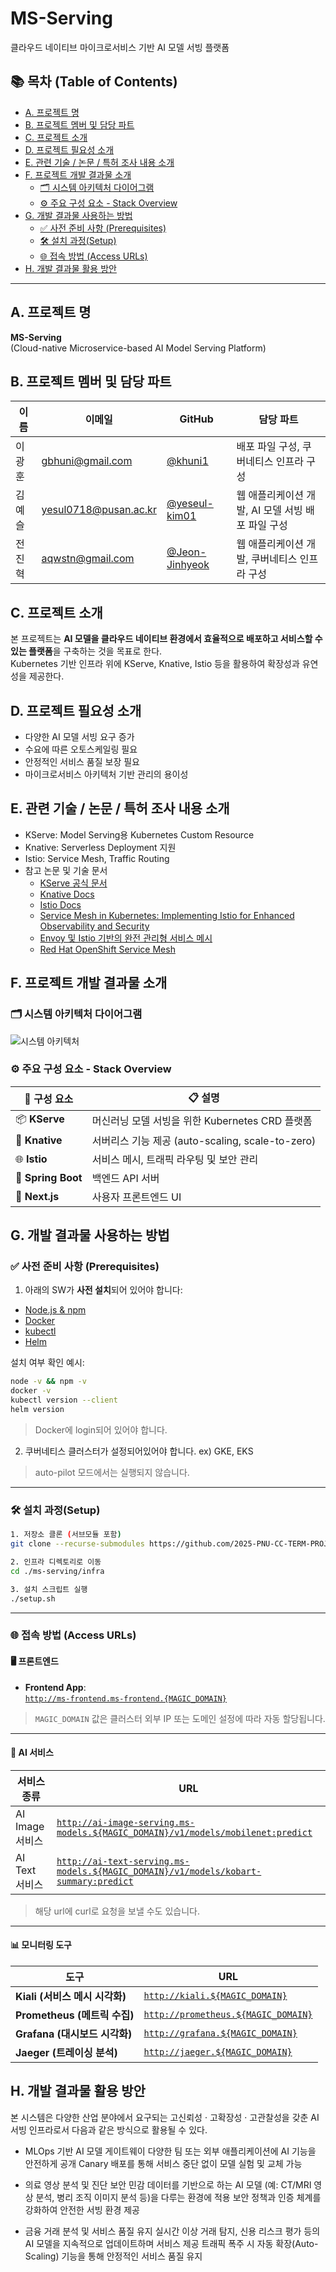 # MS-Serving

클라우드 네이티브 마이크로서비스 기반 AI 모델 서빙 플랫폼

## 📚 목차 (Table of Contents)

- [A. 프로젝트 명](#a-프로젝트-명)
- [B. 프로젝트 멤버 및 담당 파트](#b-프로젝트-멤버-및-담당-파트)
- [C. 프로젝트 소개](#c-프로젝트-소개)
- [D. 프로젝트 필요성 소개](#d-프로젝트-필요성-소개)
- [E. 관련 기술 / 논문 / 특허 조사 내용 소개](#e-관련-기술--논문--특허-조사-내용-소개)
- [F. 프로젝트 개발 결과물 소개](#f-프로젝트-개발-결과물-소개)
  - [🗂️ 시스템 아키텍처 다이어그램](#️-시스템-아키텍처-다이어그램)
  - [⚙️ 주요 구성 요소 - Stack Overview](#️-주요-구성-요소---stack-overview)
- [G. 개발 결과물 사용하는 방법](#g-개발-결과물-사용하는-방법)
  - [✅ 사전 준비 사항 (Prerequisites)](#-사전-준비-사항-prerequisites)
  - [🛠 설치 과정(Setup)](#-설치-과정setup)
  - [🌐 접속 방법 (Access URLs)](#-접속-방법-access-urls)
- [H. 개발 결과물 활용 방안](#h-개발-결과물-활용-방안)

---

## A. 프로젝트 명
**MS-Serving**  
(Cloud-native Microservice-based AI Model Serving Platform)

## B. 프로젝트 멤버 및 담당 파트

| 이름   | 이메일                    | GitHub               | 담당 파트 |
|--------|----------------------------|----------------------|-----------|
| 이광훈 | gbhuni@gmail.com           | [@khuni1](https://github.com/khuni1) | 배포 파일 구성, 쿠버네티스 인프라 구성 |
| 김예슬 | yesul0718@pusan.ac.kr      | [@yeseul-kim01](https://github.com/yeseul-kim01) | 웹 애플리케이션 개발, AI 모델 서빙  배포 파일 구성 |
| 전진혁 | aqwstn@gmail.com           | [@Jeon-Jinhyeok](https://github.com/Jeon-Jinhyeok) | 웹 애플리케이션 개발, 쿠버네티스 인프라 구성   |

## C. 프로젝트 소개

본 프로젝트는 **AI 모델을 클라우드 네이티브 환경에서 효율적으로 배포하고 서비스할 수 있는 플랫폼**을 구축하는 것을 목표로 한다.  
Kubernetes 기반 인프라 위에 KServe, Knative, Istio 등을 활용하여 확장성과 유연성을 제공한다.

## D. 프로젝트 필요성 소개

- 다양한 AI 모델 서빙 요구 증가
- 수요에 따른 오토스케일링 필요
- 안정적인 서비스 품질 보장 필요
- 마이크로서비스 아키텍처 기반 관리의 용이성

## E. 관련 기술 / 논문 / 특허 조사 내용 소개

- KServe: Model Serving용 Kubernetes Custom Resource
- Knative: Serverless Deployment 지원
- Istio: Service Mesh, Traffic Routing
- 참고 논문 및 기술 문서
    - [KServe 공식 문서](https://kserve.github.io/website/latest/)
    - [Knative Docs](https://knative.dev/docs/)
    - [Istio Docs](https://istio.io/latest/docs/)
    - [Service Mesh in Kubernetes: Implementing Istio for Enhanced Observability and Security](https://jsaer.com/download/vol-8-iss-11-2021/JSAER2021-8-11-200-206.pdf)
    - [Envoy 및 Istio 기반의 완전 관리형 서비스 메시](https://cloud.google.com/products/service-mesh)
    - [Red Hat OpenShift Service Mesh](https://www.redhat.com/en/technologies/cloud-computing/openshift/what-is-openshift-service-mesh)



## F. 프로젝트 개발 결과물 소개

### 🗂️ 시스템 아키텍처 다이어그램
![시스템 아키텍처](assets/systemArc.png)

### ⚙️ 주요 구성 요소 - Stack Overview

| 🧱 구성 요소 | 📋 설명 |
|-------------|---------|
| 📦 **KServe** | 머신러닝 모델 서빙을 위한 Kubernetes CRD 플랫폼 |
| 🚀 **Knative** | 서버리스 기능 제공 (auto-scaling, scale-to-zero) |
| 🌐 **Istio** | 서비스 메시, 트래픽 라우팅 및 보안 관리 |
| 🧩 **Spring Boot** | 백엔드 API 서버 |
| 🎨 **Next.js** | 사용자 프론트엔드 UI |

## G. 개발 결과물 사용하는 방법

### ✅ 사전 준비 사항 (Prerequisites)

1. 아래의 SW가 **사전 설치**되어 있어야 합니다:
- [Node.js & npm](https://nodejs.org/)
- [Docker](https://www.docker.com/)  
- [kubectl](https://kubernetes.io/docs/tasks/tools/)  
- [Helm](https://helm.sh/docs/intro/install/)

설치 여부 확인 예시:
```bash
node -v && npm -v
docker -v
kubectl version --client
helm version
```
> Docker에 login되어 있어야 합니다.

2. 쿠버네티스 클러스터가 설정되어있어야 합니다. ex) GKE, EKS
> auto-pilot 모드에서는 실행되지 않습니다.
---

### 🛠 설치 과정(Setup)
```bash
1. 저장소 클론 (서브모듈 포함)
git clone --recurse-submodules https://github.com/2025-PNU-CC-TERM-PROJECT/ms-serving.git

2. 인프라 디렉토리로 이동
cd ./ms-serving/infra

3. 설치 스크립트 실행
./setup.sh
```

---

### 🌐 접속 방법 (Access URLs)

#### 🖥️ 프론트엔드

- **Frontend App**:  
  [`http://ms-frontend.ms-frontend.{MAGIC_DOMAIN}`](http://ms-frontend.ms-frontend.{MAGIC_DOMAIN})
> `MAGIC_DOMAIN` 값은 클러스터 외부 IP 또는 도메인 설정에 따라 자동 할당됩니다.
---

#### 🤖 AI 서비스

| 서비스 종류 | URL |
|-------------|-----|
| AI Image 서비스 | [`http://ai-image-serving.ms-models.${MAGIC_DOMAIN}/v1/models/mobilenet:predict`](http://ai-image-serving.ms-models.${MAGIC_DOMAIN}/v1/models/mobilenet:predict) |
| AI Text 서비스 | [`http://ai-text-serving.ms-models.${MAGIC_DOMAIN}/v1/models/kobart-summary:predict`](http://ai-text-serving.ms-models.${MAGIC_DOMAIN}/v1/models/kobart-summary:predict) |
> 해당 url에 curl로 요청을 보낼 수도 있습니다.
---

#### 📊 모니터링 도구

| 도구 | URL |
|------|-----|
| **Kiali (서비스 메시 시각화)** | [`http://kiali.${MAGIC_DOMAIN}`](http://kiali.${MAGIC_DOMAIN}) |
| **Prometheus (메트릭 수집)** | [`http://prometheus.${MAGIC_DOMAIN}`](http://prometheus.${MAGIC_DOMAIN}) |
| **Grafana (대시보드 시각화)** | [`http://grafana.${MAGIC_DOMAIN}`](http://grafana.${MAGIC_DOMAIN}) |
| **Jaeger (트레이싱 분석)** | [`http://jaeger.${MAGIC_DOMAIN}`](http://jaeger.${MAGIC_DOMAIN}) |

## H. 개발 결과물 활용 방안

본 시스템은 다양한 산업 분야에서 요구되는 고신뢰성 · 고확장성 · 고관찰성을 갖춘 AI 서빙 인프라로서 다음과 같은 방식으로 활용될 수 있다.

- MLOps 기반 AI 모델 게이트웨이
다양한 팀 또는 외부 애플리케이션에 AI 기능을 안전하게 공개
Canary 배포를 통해 서비스 중단 없이 모델 실험 및 교체 가능

- 의료 영상 분석 및 진단
보안 민감 데이터를 기반으로 하는 AI 모델 (예: CT/MRI 영상 분석, 병리 조직 이미지 분석 등)을 다루는 환경에 적용
보안 정책과 인증 체계를 강화하여 안전한 서빙 환경 제공

- 금융 거래 분석 및 서비스 품질 유지
실시간 이상 거래 탐지, 신용 리스크 평가 등의 AI 모델을 지속적으로 업데이트하며 서비스 제공
트래픽 폭주 시 자동 확장(Auto-Scaling) 기능을 통해 안정적인 서비스 품질 유지


